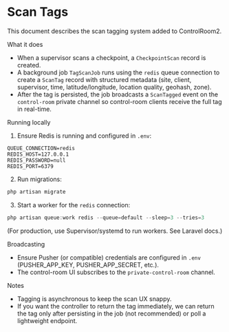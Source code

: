 # Scan Tags

This document describes the scan tagging system added to ControlRoom2.

What it does
- When a supervisor scans a checkpoint, a `CheckpointScan` record is created.
- A background job `TagScanJob` runs using the `redis` queue connection to create a `ScanTag` record with structured metadata (site, client, supervisor, time, latitude/longitude, location quality, geohash, zone).
- After the tag is persisted, the job broadcasts a `ScanTagged` event on the `control-room` private channel so control-room clients receive the full tag in real-time.

Running locally
1. Ensure Redis is running and configured in `.env`:

```
QUEUE_CONNECTION=redis
REDIS_HOST=127.0.0.1
REDIS_PASSWORD=null
REDIS_PORT=6379
```

2. Run migrations:

```powershell
php artisan migrate
```

3. Start a worker for the `redis` connection:

```powershell
php artisan queue:work redis --queue=default --sleep=3 --tries=3
```

(For production, use Supervisor/systemd to run workers. See Laravel docs.)

Broadcasting
- Ensure Pusher (or compatible) credentials are configured in `.env` (PUSHER_APP_KEY, PUSHER_APP_SECRET, etc.).
- The control-room UI subscribes to the `private-control-room` channel.

Notes
- Tagging is asynchronous to keep the scan UX snappy.
- If you want the controller to return the tag immediately, we can return the tag only after persisting in the job (not recommended) or poll a lightweight endpoint.

